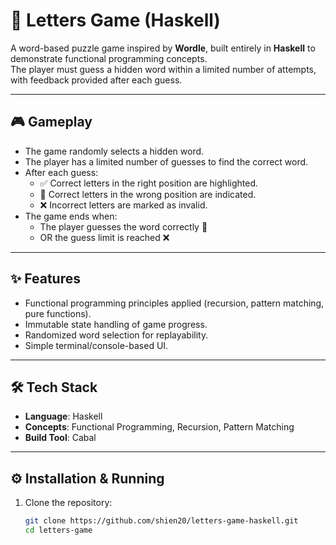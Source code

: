 # 🔡 Letters Game (Haskell)

A word-based puzzle game inspired by **Wordle**, built entirely in **Haskell** to demonstrate functional programming concepts.  
The player must guess a hidden word within a limited number of attempts, with feedback provided after each guess.  

---

## 🎮 Gameplay
- The game randomly selects a hidden word.  
- The player has a limited number of guesses to find the correct word.  
- After each guess:
  - ✅ Correct letters in the right position are highlighted.  
  - 🔄 Correct letters in the wrong position are indicated.  
  - ❌ Incorrect letters are marked as invalid.  
- The game ends when:
  - The player guesses the word correctly 🎉  
  - OR the guess limit is reached ❌  

---

## ✨ Features
- Functional programming principles applied (recursion, pattern matching, pure functions).  
- Immutable state handling of game progress.  
- Randomized word selection for replayability.  
- Simple terminal/console-based UI.  

---

## 🛠️ Tech Stack
- **Language**: Haskell  
- **Concepts**: Functional Programming, Recursion, Pattern Matching  
- **Build Tool**: Cabal  

---

## ⚙️ Installation & Running
1. Clone the repository:
   ```bash
   git clone https://github.com/shien20/letters-game-haskell.git
   cd letters-game
